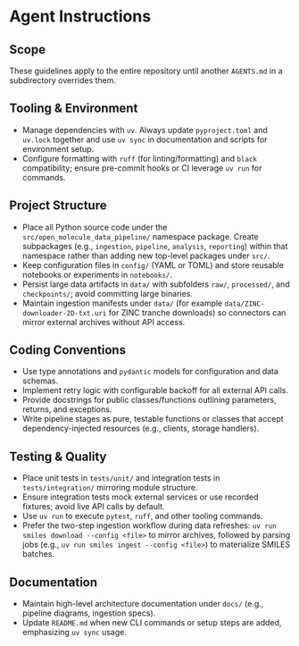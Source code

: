 # Agent Instructions

## Scope
These guidelines apply to the entire repository until another `AGENTS.md` in a subdirectory overrides them.

## Tooling & Environment
- Manage dependencies with `uv`. Always update `pyproject.toml` and `uv.lock` together and use `uv sync` in documentation and scripts for environment setup.
- Configure formatting with `ruff` (for linting/formatting) and `black` compatibility; ensure pre-commit hooks or CI leverage `uv run` for commands.

## Project Structure
- Place all Python source code under the `src/open_molecule_data_pipeline/` namespace package. Create subpackages (e.g., `ingestion`, `pipeline`, `analysis`, `reporting`) within that namespace rather than adding new top-level packages under `src/`.
- Keep configuration files in `config/` (YAML or TOML) and store reusable notebooks or experiments in `notebooks/`.
- Persist large data artifacts in `data/` with subfolders `raw/`, `processed/`, and `checkpoints/`; avoid committing large binaries.
- Maintain ingestion manifests under `data/` (for example `data/ZINC-downloader-2D-txt.uri` for ZINC tranche downloads) so connectors can mirror external archives without API access.

## Coding Conventions
- Use type annotations and `pydantic` models for configuration and data schemas.
- Implement retry logic with configurable backoff for all external API calls.
- Provide docstrings for public classes/functions outlining parameters, returns, and exceptions.
- Write pipeline stages as pure, testable functions or classes that accept dependency-injected resources (e.g., clients, storage handlers).

## Testing & Quality
- Place unit tests in `tests/unit/` and integration tests in `tests/integration/` mirroring module structure.
- Ensure integration tests mock external services or use recorded fixtures; avoid live API calls by default.
- Use `uv run` to execute `pytest`, `ruff`, and other tooling commands.
- Prefer the two-step ingestion workflow during data refreshes: `uv run smiles download --config <file>` to mirror archives, followed by parsing jobs (e.g., `uv run smiles ingest --config <file>`) to materialize SMILES batches.

## Documentation
- Maintain high-level architecture documentation under `docs/` (e.g., pipeline diagrams, ingestion specs).
- Update `README.md` when new CLI commands or setup steps are added, emphasizing `uv sync` usage.

